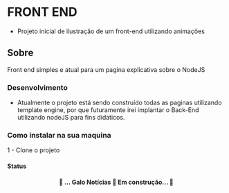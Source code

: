 # FRONT END
* Projeto inicial de ilustração de um front-end utilizando animações 

## Sobre
Front end simples e atual para um pagina explicativa sobre o NodeJS

### Desenvolvimento 
* Atualmente o projeto está sendo construído todas as paginas utilizando template engine, por que futuramente 
irei implantar o Back-End utilizando nodeJS para fins didaticos.

### Como instalar na sua maquina
1 - Clone o projeto

#### Status
 <h4 align="center"> 
	🚧  ... Galo Notícias 🚀 Em construção...  🚧
</h4>


